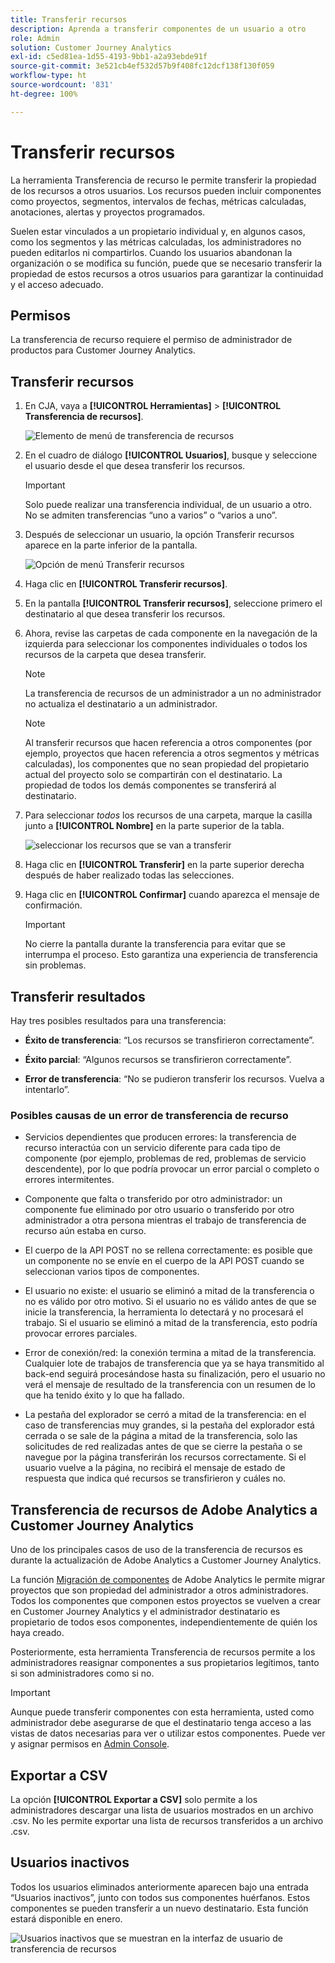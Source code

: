 ```yaml
---
title: Transferir recursos
description: Aprenda a transferir componentes de un usuario a otro
role: Admin
solution: Customer Journey Analytics
exl-id: c5ed81ea-1d55-4193-9bb1-a2a93ebde91f
source-git-commit: 3e521cb4ef532d57b9f408fc12dcf138f130f059
workflow-type: ht
source-wordcount: '831'
ht-degree: 100%

---
```


# Transferir recursos

La herramienta Transferencia de recurso le permite transferir la propiedad de los recursos a otros usuarios. Los recursos pueden incluir componentes como proyectos, segmentos, intervalos de fechas, métricas calculadas, anotaciones, alertas y proyectos programados.

Suelen estar vinculados a un propietario individual y, en algunos casos, como los segmentos y las métricas calculadas, los administradores no pueden editarlos ni compartirlos. Cuando los usuarios abandonan la organización o se modifica su función, puede que se necesario transferir la propiedad de estos recursos a otros usuarios para garantizar la continuidad y el acceso adecuado.

## Permisos

La transferencia de recurso requiere el permiso de administrador de productos para Customer Journey Analytics.

## Transferir recursos

1. En CJA, vaya a **[!UICONTROL Herramientas]** > **[!UICONTROL Transferencia de recursos]**.

   ![Elemento de menú de transferencia de recursos](/help/tools/asset-transfer/assets/asset-transfer.png)

1. En el cuadro de diálogo **[!UICONTROL Usuarios]**, busque y seleccione el usuario desde el que desea transferir los recursos.

   >[!IMPORTANT]
   >
   >Solo puede realizar una transferencia individual, de un usuario a otro. No se admiten transferencias “uno a varios” o “varios a uno”.


1. Después de seleccionar un usuario, la opción Transferir recursos aparece en la parte inferior de la pantalla.

   ![Opción de menú Transferir recursos](/help/tools/asset-transfer/assets/after-selection.png)

1. Haga clic en **[!UICONTROL Transferir recursos]**.

1. En la pantalla **[!UICONTROL Transferir recursos]**, seleccione primero el destinatario al que desea transferir los recursos.

1. Ahora, revise las carpetas de cada componente en la navegación de la izquierda para seleccionar los componentes individuales o todos los recursos de la carpeta que desea transferir.

   >[!NOTE]
   >
   >La transferencia de recursos de un administrador a un no administrador no actualiza el destinatario a un administrador.


   >[!NOTE]
   >
   >    Al transferir recursos que hacen referencia a otros componentes (por ejemplo, proyectos que hacen referencia a otros segmentos y métricas calculadas), los componentes que no sean propiedad del propietario actual del proyecto solo se compartirán con el destinatario. La propiedad de todos los demás componentes se transferirá al destinatario.

1. Para seleccionar _todos_ los recursos de una carpeta, marque la casilla junto a **[!UICONTROL Nombre]** en la parte superior de la tabla.

   ![seleccionar los recursos que se van a transferir](/help/tools/asset-transfer/assets/select-assets.png)

1. Haga clic en **[!UICONTROL Transferir]** en la parte superior derecha después de haber realizado todas las selecciones.

1. Haga clic en **[!UICONTROL Confirmar]** cuando aparezca el mensaje de confirmación.

   >[!IMPORTANT]
   >
   >No cierre la pantalla durante la transferencia para evitar que se interrumpa el proceso. Esto garantiza una experiencia de transferencia sin problemas.

## Transferir resultados

Hay tres posibles resultados para una transferencia:

- **Éxito de transferencia**: “Los recursos se transfirieron correctamente”.

- **Éxito parcial**: “Algunos recursos se transfirieron correctamente”.

- **Error de transferencia**: “No se pudieron transferir los recursos. Vuelva a intentarlo”.

### Posibles causas de un error de transferencia de recurso

- Servicios dependientes que producen errores: la transferencia de recurso interactúa con un servicio diferente para cada tipo de componente (por ejemplo, problemas de red, problemas de servicio descendente), por lo que podría provocar un error parcial o completo o errores intermitentes.

- Componente que falta o transferido por otro administrador: un componente fue eliminado por otro usuario o transferido por otro administrador a otra persona mientras el trabajo de transferencia de recurso aún estaba en curso.

- El cuerpo de la API POST no se rellena correctamente: es posible que un componente no se envíe en el cuerpo de la API POST cuando se seleccionan varios tipos de componentes.

- El usuario no existe: el usuario se eliminó a mitad de la transferencia o no es válido por otro motivo. Si el usuario no es válido antes de que se inicie la transferencia, la herramienta lo detectará y no procesará el trabajo. Si el usuario se eliminó a mitad de la transferencia, esto podría provocar errores parciales.

- Error de conexión/red: la conexión termina a mitad de la transferencia. Cualquier lote de trabajos de transferencia que ya se haya transmitido al back-end seguirá procesándose hasta su finalización, pero el usuario no verá el mensaje de resultado de la transferencia con un resumen de lo que ha tenido éxito y lo que ha fallado.

- La pestaña del explorador se cerró a mitad de la transferencia: en el caso de transferencias muy grandes, si la pestaña del explorador está cerrada o se sale de la página a mitad de la transferencia, solo las solicitudes de red realizadas antes de que se cierre la pestaña o se navegue por la página transferirán los recursos correctamente. Si el usuario vuelve a la página, no recibirá el mensaje de estado de respuesta que indica qué recursos se transfirieron y cuáles no.

## Transferencia de recursos de Adobe Analytics a Customer Journey Analytics

Uno de los principales casos de uso de la transferencia de recursos es durante la actualización de Adobe Analytics a Customer Journey Analytics.

La función [Migración de componentes](https://experienceleague.adobe.com/es/docs/analytics/admin/admin-tools/component-migration/component-migration) de Adobe Analytics le permite migrar proyectos que son propiedad del administrador a otros administradores. Todos los componentes que componen estos proyectos se vuelven a crear en Customer Journey Analytics y el administrador destinatario es propietario de todos esos componentes, independientemente de quién los haya creado.

Posteriormente, esta herramienta Transferencia de recursos permite a los administradores reasignar componentes a sus propietarios legítimos, tanto si son administradores como si no.

>[!IMPORTANT]
>
>Aunque puede transferir componentes con esta herramienta, usted como administrador debe asegurarse de que el destinatario tenga acceso a las vistas de datos necesarias para ver o utilizar estos componentes. Puede ver y asignar permisos en [Admin Console](https://helpx.adobe.com/es/enterprise/using/admin-console.html).

## Exportar a CSV

La opción **[!UICONTROL Exportar a CSV]** solo permite a los administradores descargar una lista de usuarios mostrados en un archivo .csv. No les permite exportar una lista de recursos transferidos a un archivo .csv.

## Usuarios inactivos

Todos los usuarios eliminados anteriormente aparecen bajo una entrada “Usuarios inactivos”, junto con todos sus componentes huérfanos. Estos componentes se pueden transferir a un nuevo destinatario. Esta función estará disponible en enero.

![Usuarios inactivos que se muestran en la interfaz de usuario de transferencia de recursos](assets/inactive-users.png)

